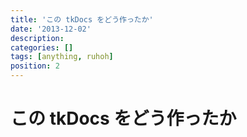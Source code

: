 ```yaml
---
title: 'この tkDocs をどう作ったか'
date: '2013-12-02'
description:
categories: []
tags: [anything, ruhoh]
position: 2
---
```


# この tkDocs をどう作ったか




<br/><br/><br/><br/><br/><br/><br/><br/><br/><br/><br/><br/><br/><br/>

